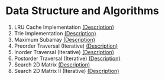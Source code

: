 # Data Structure and Algorithms

1. LRU Cache Implementation [(Description)](https://leetcode.com/problems/lru-cache/description/)
2. Trie Implementation [(Description)](https://leetcode.com/problems/implement-trie-prefix-tree/description/)
3. Maximum Subarray [(Description)](https://leetcode.com/problems/maximum-subarray/description/)
4. Preorder Traversal (Iterative) [(Description)](https://leetcode.com/problems/binary-tree-preorder-traversal/description/)
5. Inorder Traversal (Iterative) [(Description)](https://leetcode.com/problems/binary-tree-inorder-traversal/description/)
6. Postorder Traversal (Iterative) [(Description)](https://leetcode.com/problems/binary-tree-inorder-traversal/description/)
6. Search 2D Matrix [(Description)](https://leetcode.com/problems/search-a-2d-matrix/description/)
6. Search 2D Matrix II (Iterative) [(Description)](https://leetcode.com/problems/search-a-2d-matrix-ii/description/)
